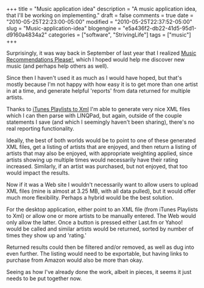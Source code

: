 +++
title = "Music application idea"
description = "A music application idea, that I'll be working on implementing."
draft = false
comments = true
date = "2010-05-25T22:23:00-05:00"
modified = "2010-05-25T22:37:52-05:00"
slug = "Music-application-idea"
blogengine = "e5a436f2-db22-41d5-95d1-d9160a4834a2"
categories = ["software", "StrivingLife"]
tags = ["music"]
+++

<p>Surprisingly, it was way back in September of last year that I realized <a href="http://strivinglife.com/words/post/Music-Recommendations-Please!-045-beta-released.aspx">Music Recommendations Please!</a>, which I hoped would help me discover new music (and perhaps help others as well).</p>
<p>Since then&nbsp;I haven't used it as much as I would have hoped, but that's mostly because I'm not happy with how easy it is to get more than one artist in at a time, and generate helpful 'reports' from data returned for multiple artists.</p>
<p>Thanks to <a href="http://strivinglife.com/words/post/iTunes-Playlists-to-Xml-version-16-released.aspx">iTunes Playlists to Xml</a> I'm able to generate very nice XML files which I can then parse with LINQPad, but again, outside of the couple statements I save (and which I seemingly haven't been sharing), there's no real reporting functionality.</p>
<p>Ideally, the best of both worlds would be to point to one of these generated XML files, get a listing of artists that are enjoyed, and then return a listing of artists that may also be enjoyed, with appropriate weighting applied, since artists showing up multiple times would necessarily have their rating increased. Similarly, if an artist was purchased, but not enjoyed, that too would impact the results.</p>
<p>Now if it was&nbsp;a Web site I wouldn't necessarily want to allow users to upload XML files (mine is almost at 3.25 MB, with all data pulled), but it would offer much more flexibility. Perhaps a hybrid would be the best solution.</p>
<p>For the desktop application, either point to an XML file (from iTunes Playlists to Xml) or allow one or more artists to be manually entered. The Web would only allow the latter. Once a button is pressed either Last.fm or Yahoo! would be called and similar artists would be returned, sorted by number of times they show up and 'rating.'</p>
<p>Returned results could then be filtered and/or removed, as well as dug into even further. The listing would need to be exportable, but having links to purchase from Amazon would also be more than okay.</p>
<p>Seeing as how I've already done the work, albeit in pieces, it seems it just needs to be put together now.</p>
